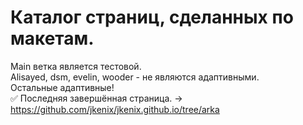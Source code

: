 # Каталог страниц, сделанных по макетам.  
Main ветка является тестовой.  
Alisayed, dsm, evelin, wooder - не являются адаптивными.  
Остальные адаптивные!  
:white_check_mark: Последняя завершённая страница. -> https://github.com/jkenix/jkenix.github.io/tree/arka
